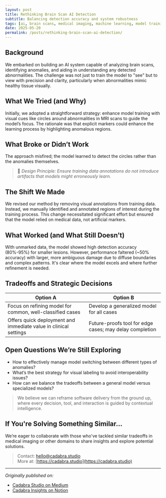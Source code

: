```yaml
---
layout: post
title: Rethinking Brain Scan AI Detection
subtitle: Balancing detection accuracy and system robustness
tags: [ai, brain scans, medical imaging, machine learning, model training, computer vision, healthcare technology]
date: 2025-05-20
permalink: /posts/rethinking-brain-scan-ai-detection/
---
```


## Background

We embarked on building an AI system capable of analyzing brain scans, identifying anomalies, and aiding in understanding any detected abnormalities. The challenge was not just to train the model to "see" but to view with precision and clarity, particularly when abnormalities mimic healthy tissue visually.

## What We Tried (and Why)

Initially, we adopted a straightforward strategy: enhance model training with visual cues like circles around abnormalities in MRI scans to guide the model’s focus. The rationale was that explicit markers could enhance the learning process by highlighting anomalous regions.

## What Broke or Didn’t Work

The approach misfired; the model learned to detect the circles rather than the anomalies themselves.

> 📌 *Design Principle: Ensure training data annotations do not introduce artifacts that models might erroneously learn.*

## The Shift We Made

We revised our method by removing visual annotations from training data. Instead, we manually identified and annotated regions of interest during the training process. This change necessitated significant effort but ensured that the model relied on medical data, not artificial markers.

## What Worked (and What Still Doesn’t)

With unmarked data, the model showed high detection accuracy (80%-95%) for smaller lesions. However, performance faltered (~50% accuracy) with larger, more ambiguous damage due to diffuse boundaries and complex patterns. It's clear where the model excels and where further refinement is needed.

## Tradeoffs and Strategic Decisions

| Option A | Option B |
|----------|----------|
| Focus on refining model for common, well-classified cases | Develop a generalized model for all cases |
| Offers quick deployment and immediate value in clinical settings | Future-proofs tool for edge cases; may delay completion |

## Open Questions We’re Still Exploring

- How to effectively manage model switching between different types of anomalies?
- What’s the best strategy for visual labeling to avoid interoperability issues?
- How can we balance the tradeoffs between a general model versus specialized models?

> We believe we can reframe software delivery from the ground up, where every decision, tool, and interaction is guided by contextual intelligence.

## If You're Solving Something Similar...

We’re eager to collaborate with those who've tackled similar tradeoffs in medical imaging or other domains to share insights and explore potential solutions.

> Contact: hello@cadabra.studio  
> More at: [https://cadabra.studio](https://cadabra.studio)

---

_Originally published on:_  
- [Cadabra Studio on Medium](https://cadabrastudio.medium.com/when-circles-confuse-the-ai-rethinking-brain-scan-detection-af5ab418c5d7)  
- [Cadabra Insights on Notion](https://classy-sugar-6ff.notion.site/Cadabra-Insights-Applied-Intelligence-in-Practice-1f29b3e9140380749410ec1c04b383f2?pvs=4)
